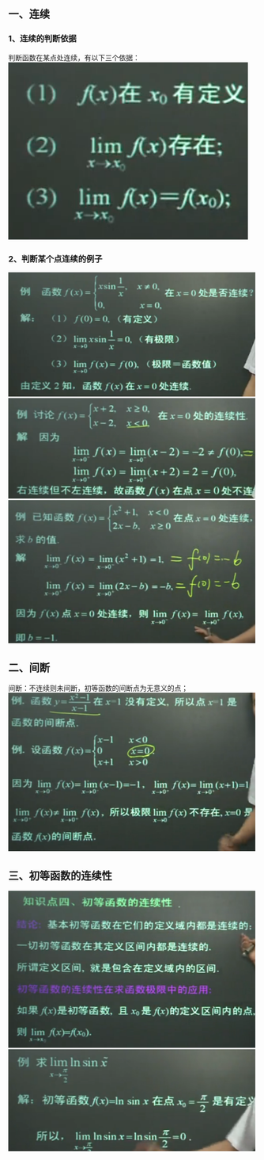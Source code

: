 ## 一、连续
### 1、连续的判断依据
判断函数在某点处连续，有以下三个依据：
![](https://raw.githubusercontent.com/liangxifeng833/my_program/master/images/math/math-hanshu-lianxu-1.png)

### 2、判断某个点连续的例子
<img src="https://raw.githubusercontent.com/liangxifeng833/my_program/master/images/math/math-hanshu-lianxu-2.png" width=500 />
<img src="https://raw.githubusercontent.com/liangxifeng833/my_program/master/images/math/math-hanshu-lianxu-3.png" width=500 />
<img src="https://raw.githubusercontent.com/liangxifeng833/my_program/master/images/math/math-hanshu-lianxu-4.png" width=500 />

## 二、间断
间断：不连续则未间断，初等函数的间断点为无意义的点；
<img src="https://raw.githubusercontent.com/liangxifeng833/my_program/master/images/math/math-hanshu-lianxu-5.png" width=500 />

## 三、初等函数的连续性
<img src="https://raw.githubusercontent.com/liangxifeng833/my_program/master/images/math/math-hanshu-lianxu-6.png" width=500 />
<img src="https://raw.githubusercontent.com/liangxifeng833/my_program/master/images/math/math-hanshu-lianxu-7.png" width=500 />
